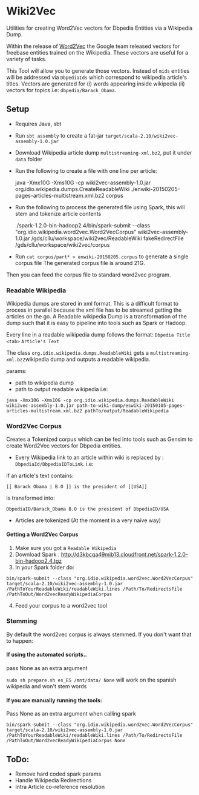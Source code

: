 # Wiki2Vec

Utilities for creating Word2Vec vectors for Dbpedia Entities via a Wikipedia Dump.

Within the release of [Word2Vec](http://code.google.com/p/word2vec/) the Google team released vectors for freebase entities trained on the Wikipedia. These vectors are useful for a variety of tasks.

This Tool will allow you to generate those vectors. Instead of `mids` entities will be addressed via `DbpediaIds` which correspond to wikipedia article's titles.
Vectors are generated for (i) words appearing inside wikipedia (ii) vectors for topics i.e: `dbpedia/Barack_Obama`.

 
## Setup

- Requires Java, sbt
- Run `sbt assembly` to create a fat-jar `target/scala-2.10/wiki2vec-assembly-1.0.jar`
- Download Wikipedia article dump `multistreaming-xml.bz2`, put it under `data` folder
- Run the following to create a file with one line per article:

    java -Xmx10G -Xms10G -cp wiki2vec-assembly-1.0.jar org.idio.wikipedia.dumps.CreateReadableWiki ./enwiki-20150205-pages-articles-multistream.xml.bz2 corpus
    
- Run the following to process the generated file using Spark, this will stem and tokenize article contents

    ./spark-1.2.0-bin-hadoop2.4/bin/spark-submit --class "org.idio.wikipedia.word2vec.Word2VecCorpus" wiki2vec-assembly-1.0.jar /gds/cllu/workspace/wiki2vec/ReadableWiki fakeRedirectFile /gds/cllu/workspace/wiki2vec/corpus
    
- Run `cat corpus/part* > enwiki-20150205.corpus` to generate a single corpus file
The generated corpus file is around 21G.

Then you can feed the corpus file to standard word2vec program.

### Readable Wikipedia

Wikipedia dumps are stored in xml format. This is a difficult format to process in parallel because the  xml file has to be streamed getting the articles on the go.
A Readable wikipedia Dump is a transformation of the dump such that it is easy to pipeline into tools such as Spark or Hadoop.

Every line in a readable wikipedia dump follows the format:
`Dbpedia Title` `<tab>` `Article's Text`

The class `org.idio.wikipedia.dumps.ReadableWiki` gets a `multistreaming-xml.bz2`wikipedia dump and outputs a readable wikipedia.

params:
 - path to wikipedia dump
 - path to output readable wikipedia
i.e:

`java -Xmx10G -Xms10G -cp org.idio.wikipedia.dumps.ReadableWiki wiki2vec-assembly-1.0.jar path-to-wiki-dump/eswiki-20150105-pages-articles-multistream.xml.bz2 pathTo/output/ReadableWikipedia`


### Word2Vec Corpus

Creates a Tokenized corpus which can be fed into tools such as Gensim to create Word2Vec vectors for Dbpedia entities.

- Every Wikipedia link to an article within wiki is replaced by : `DbpediaId/DbpediaIDToLink`. i.e: 

if an article's text contains: 
```
[[ Barack Obama | B.O ]] is the president of [[USA]]
```

is transformed into:

```
DbpediaID/Barack_Obama B.O is the president of DbpediaID/USA
```

- Articles are tokenized (At the moment in a very naive way)


#### Getting a Word2Vec Corpus

1. Make sure you got a `Readable Wikipedia`
2. Download Spark : http://d3kbcqa49mib13.cloudfront.net/spark-1.2.0-bin-hadoop2.4.tgz
3. In your Spark folder do:
  ```
  bin/spark-submit --class "org.idio.wikipedia.word2vec.Word2VecCorpus"  target/scala-2.10/wiki2vec-assembly-1.0.jar   /PathToYourReadableWiki/readableWiki.lines /Path/To/RedirectsFile /PathToOut/Word2vecReadyWikipediaCorpus
  ```
4. Feed your corpus to a word2vec tool

### Stemming

By default the word2vec corpus is always stemmed. If you don't want that to happen: 

#### If using the automated scripts..
pass None as an extra argument

`sudo sh prepare.sh es_ES /mnt/data/ None`  will work on the spanish wikipedia and won't stem words

#### If you are manually running the tools:
Pass None as an extra argument when calling spark
 ```
 bin/spark-submit --class "org.idio.wikipedia.word2vec.Word2VecCorpus"  target/scala-2.10/wiki2vec-assembly-1.0.jar   /PathToYourReadableWiki/readableWiki.lines /Path/To/RedirectsFile /PathToOut/Word2vecReadyWikipediaCorpus None
 ```

## ToDo:
- Remove hard coded spark params
- Handle Wikipedia Redirections
- Intra Article co-reference resolution
